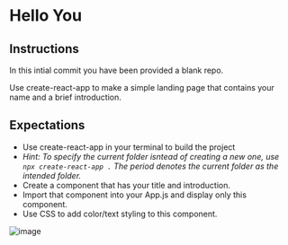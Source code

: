 # Hello You

## Instructions
In this intial commit you have been provided a blank repo.

Use create-react-app to make a simple landing page that contains your name and a brief introduction.

## Expectations
- Use create-react-app in your terminal to build the project
- *Hint: To specify the current folder isntead of creating a new one, use ``npx create-react-app .`` The period denotes the current folder as the intended folder.*
- Create a component that has your title and introduction.
- Import that component into your App.js and display only this component.
- Use CSS to add color/text styling to this component. 

![image](https://i.ibb.co/7Jy6hc5/output.png)